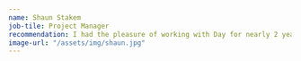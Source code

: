 ```yaml
---
name: Shaun Stakem 
job-tile: Project Manager
recommendation: I had the pleasure of working with Day for nearly 2 years on a new app that our company was building for a client. She was the first UXUI designer we hired for the project due to her impressive resume/CV and what a great hire she was!
image-url: "/assets/img/shaun.jpg"
---
```

